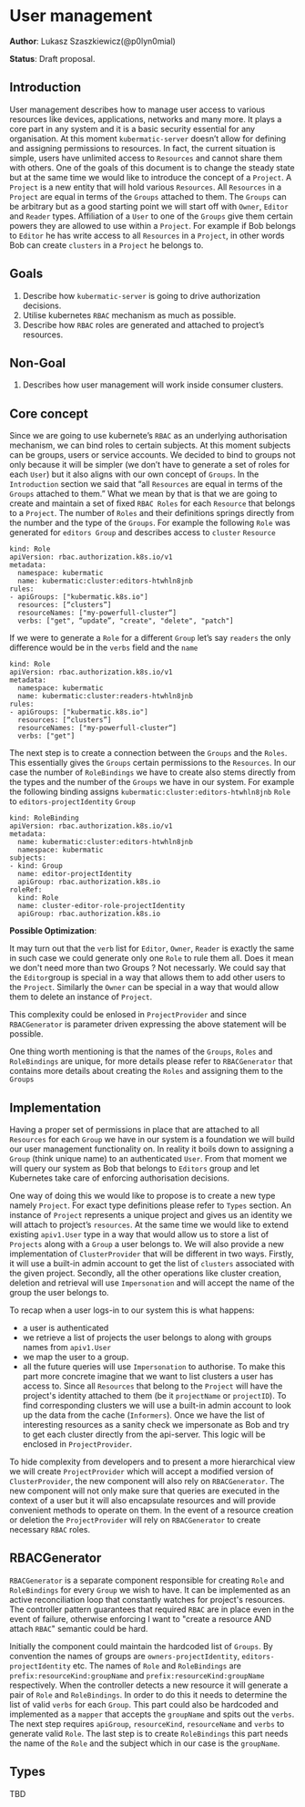 # User management
**Author**: Lukasz Szaszkiewicz(@p0lyn0mial)

**Status**: Draft proposal.

## Introduction

User management describes how to manage user access to various resources like devices, applications, networks and many more. It plays a core part in any system and it is a basic security essential for any organisation. At this moment `kubermatic-server` doesn’t allow for defining and assigning permissions to resources. In fact, the current situation is simple, users have unlimited access to `Resources` and cannot share them with others. One of the goals of this document is to change the steady state but at the same time we would like to introduce the concept of a `Project`. A `Project` is a new entity that will hold various `Resources`.  All `Resources` in a `Project` are equal in terms of the `Groups` attached to them. The `Groups` can be arbitrary but as a good starting point we will start off with `Owner`, `Editor` and `Reader` types. Affiliation of a `User` to one of the `Groups` give them certain powers they are allowed to use within a `Project`.  For example if Bob belongs to `Editor` he has write access to all `Resources` in a `Project`, in other words Bob can create `clusters` in a `Project` he belongs to.


## Goals
1. Describe how `kubermatic-server` is going to drive authorization decisions.
2. Utilise kubernetes `RBAC` mechanism as much as possible.
3. Describe how `RBAC` roles are generated and attached to project’s resources.

## Non-Goal
1. Describes how user management will work inside consumer clusters.


## Core concept

Since we are going to use kubernete’s `RBAC` as an underlying authorisation mechanism, we can bind roles to certain subjects. At this moment subjects can be groups, users or service accounts. We decided to bind to groups not only because it will be simpler (we don’t have to generate a set of roles for each `User`) but it also aligns with our own concept of `Groups`. In the `Introduction` section we said that “all `Resources` are equal in terms of the `Groups` attached to them.” What we mean by that is that we are going to create and maintain a set of fixed `RBAC Roles` for each `Resource` that belongs to a `Project`.  The number of `Roles` and their definitions springs directly from the number and the type of the `Groups`. For example the following `Role` was generated for `editors Group` and describes access to `cluster` `Resource`

```
kind: Role
apiVersion: rbac.authorization.k8s.io/v1
metadata:
  namespace: kubermatic
  name: kubermatic:cluster:editors-htwhln8jnb
rules:
- apiGroups: ["kubermatic.k8s.io"]
  resources: [“clusters”]
  resourceNames: ["my-powerfull-cluster“]
  verbs: ["get", “update”, "create", "delete", "patch"]
```

If we were to generate a `Role` for a different `Group` let’s say `readers` the only difference would be in the `verbs` field and the `name`

```
kind: Role
apiVersion: rbac.authorization.k8s.io/v1
metadata:
  namespace: kubermatic
  name: kubermatic:cluster:readers-htwhln8jnb
rules:
- apiGroups: ["kubermatic.k8s.io"]
  resources: [“clusters”]
  resourceNames: ["my-powerfull-cluster“]
  verbs: ["get"]
```

The next step is to create a connection between the `Groups` and the `Roles`. This essentially gives the `Groups` certain permissions to the `Resources`. In our case the number of `RoleBindings`  we have to create also stems directly from the types and the number of the `Groups` we have in our system. For example the following binding assigns `kubermatic:cluster:editors-htwhln8jnb` `Role` to `editors-projectIdentity` `Group`

```
kind: RoleBinding
apiVersion: rbac.authorization.k8s.io/v1
metadata:
  name: kubermatic:cluster:editors-htwhln8jnb
  namespace: kubermatic
subjects:
- kind: Group
  name: editor-projectIdentity
  apiGroup: rbac.authorization.k8s.io
roleRef:
  kind: Role
  name: cluster-editor-role-projectIdentity
  apiGroup: rbac.authorization.k8s.io

```

**Possible Optimization**:

It may turn out that the `verb` list for `Editor`, `Owner`, `Reader` is exactly the same in such case we could generate only one `Role` to rule them all.
Does it mean we don't need more than two Groups ? Not necessarly.
We could say that the `Editor`group is special in a way that allows them to add other users to the `Project`.
Similarly the `Owner` can be special in a way that would allow them to delete an instance of  `Project`.

This complexity could be enlosed in `ProjectProvider` and since `RBACGenerator` is parameter driven expressing the above statement will be possible.

One thing worth mentioning is that the names of the `Groups`, `Roles` and `RoleBindings` are unique, for more details please refer to `RBACGenerator` that contains more details about creating the `Roles` and assigning them to the `Groups`


## Implementation

Having a proper set of permissions in place that are attached to all `Resources` for each `Group` we have in our system is a foundation we will build our user management functionality on. In reality it boils down to assigning a `Group` (think unique name) to an authenticated `User`. From that moment we will query our system as Bob that belongs  to `Editors` group and let Kubernetes take care of enforcing authorisation decisions.

One way of doing this we would like to propose is to create a new type namely `Project`. For exact type definitions please refer to `Types` section. An instance of `Project` represents a unique project
and gives us an identity we will attach to project’s `resources`. At the same time we would like to extend existing `apiv1.User` type in a way that would allow us to store a list of `Projects` along with a `Group` a user belongs to. We will also provide a new implementation of `ClusterProvider` that will be different in two ways. Firstly, it will use a built-in admin account to get the list of `clusters` associated with the given project. Secondly, all the other operations like cluster creation, deletion and retrieval will use `Impersonation` and will accept the name of the group the user belongs to.

To recap when a user logs-in to our system this is what happens:
- a user is authenticated
- we retrieve a list of projects the user belongs to along with groups names from `apiv1.User`
- we map the user to a group.
- all the future queries will use `Impersonation` to authorise. To make this part more concrete imagine that we want to list clusters a user has access to. Since all `Resources` that belong to the `Project` will have the project's identity attached to them (be it `projectName` or `projectID`).
To find corresponding clusters we will use a built-in admin account to look up the data from the cache (`Informers`). Once we have the list of interesting resources as a sanity check we impersonate as Bob and try to get each cluster directly from the api-server. This logic will be enclosed in `ProjectProvider`.


To hide complexity from developers and to present a more hierarchical view we will create `ProjectProvider` which will accept a modified version of `ClusterProvider`, the new component will also rely on `RBACGenerator`.  The new component will not only make sure that queries are executed in the context of a user but it will also encapsulate resources and will provide convenient methods to operate on them. In the event of a resource creation or deletion the `ProjectProvider` will rely on `RBACGenerator` to create necessary `RBAC` roles.

## RBACGenerator
`RBACGenerator` is a separate component responsible for creating `Role` and `RoleBindings` for every `Group` we wish to have. It can be implemented as an active
reconciliation loop that constantly watches for project's resources. The controller pattern guarantees that required `RBAC` are in place
even in the event of failure, otherwise enforcing I want to "create a resource AND attach `RBAC`" semantic could be hard.

Initially the component could maintain the hardcoded list of `Groups`. By convention the names of groups are `owners-projectIdentity`, `editors-projectIdentity` etc.
The names of `Role` and `RoleBindings` are `prefix:resourceKind:groupName` and `prefix:resourceKind:groupName` respectively.
When the controller detects a new resource it will generate a pair of `Role` and `RoleBindings`. In order to do this it needs to determine
the list of valid `verbs` for each `Group`. This part could also be hardcoded and implemented as a `mapper` that accepts the `groupName` and spits out the `verbs`.
The next step requires `apiGroup`, `resourceKind`, `resourceName` and `verbs` to generate valid `Role`. The last step is to create `RoleBindings` this part
needs the name of the `Role` and the subject which in our case is the `groupName`.


## Types
TBD
